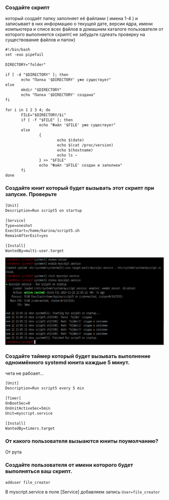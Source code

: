 ### Создайте скрипт 
который создаёт папку заполняет её файлами ( имена 1-4 ) и записывает в них информацию о текущей дате, 
версии ядра, имени компьютера и списе всех файлов в домашнем каталоге пользователя от которого выполняется 
скрипт( не забудьте сдлеать проверку на существование файлов и папок)
```
#!/bin/bash
set -euo pipefail

DIRECTORY="folder"

if [ -d "$DIRECTORY" ]; then
       echo "Папка '$DIRECTORY' уже существует"
else
       mkdir "$DIRECTORY"
       echo "Папка '$DIRECTORY' создана"
fi

for i in 1 2 3 4; do
       FILE="$DIRECTORY/$i"
       if [ -f "$FILE" ]; then
               echo "Файл '$FILE' уже существует"
       else
               {
                       echo $(date)
                       echo $(cat /proc/version)
                       echo $(hostname)
                       echo ls ~
               } >> "$FILE"
               echo "Файл '$FILE' создан и заполнен"
       fi
done
```

### Создайте юнит который будет вызывать этот скрипт при запуске. Проверьте
```
[Unit]
Description=Run script5 on startup

[Service]
Type=oneshot
ExecStart=/home/karina/script5.sh
RemainAfterExit=yes

[Install]
WantedBy=multi-user.target
```

![image28.png](images/image28.png)

### Создайте таймер который будет вызывать выполнение одноимённого systemd юнита каждые 5 минут.
чета не рабоает...
```
[Unit]
Description=Run script5 every 5 min

[Timer]
OnBootSec=0
OnUnitActiveSec=5min
Unit=myscript.service

[Install]
WantedBy=timers.target
```

### От какого пользователя вызыаются юниты поумолчанию?
От рута

### Создайте пользователя от имени которого будет выполняться ваш скрипт.
```
adduser file_creator
```
В myscript.service в поле [Service] добавляем запись `User=file_creator`
